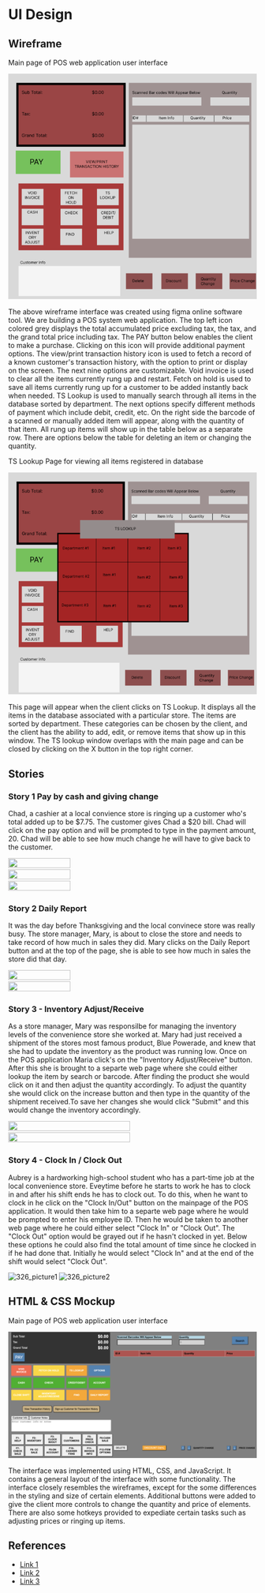 # UI Design

## Wireframe

Main page of POS web application user interface

![Wireframe 1](POS-Wireframe-1.png)

The above wireframe interface was created using figma online software tool. We are building a POS system web application. The top left icon colored grey displays the total accumulated price excluding tax, the tax, and the grand total price including tax. The PAY button below enables the client to make a purchase. Clicking on this icon will provide additional payment options. The view/print transaction history icon is used to fetch a record of a known customer's transaction history, with the option to print or display on the screen. The next nine options are customizable. Void invoice is used to clear all the items currently rung up and restart. Fetch on hold is used to save all items currently rung up for a customer to be added instantly back when needed. TS Lookup is used to manually search through all items in the database sorted by department. The next options specify different methods of payment which include debit, credit, etc. On the right side the barcode of a scanned or manually added item will appear, along with the quantity of that item. All rung up items will show up in the table below as a separate row. There are options below the table for deleting an item or changing the quantity.

TS Lookup Page for viewing all items registered in database

![Wireframe 2](POS-Wireframe-2.png)

This page will appear when the client clicks on TS Lookup. It displays all the items in the database associated with a particular store. The items are sorted by department. These categories can be chosen by the client, and the client has the ability to add, edit, or remove items that show up in this window. The TS lookup window overlaps with the main page and can be closed by clicking on the X button in the top right corner.

## Stories

### Story 1 Pay by cash and giving change

Chad, a cashier at a local convience store is ringing up a customer who's total added up to be $7.75. The customer gives Chad a $20 bill. Chad will click on the pay option and will be prompted to type in the payment amount, 20. Chad will be able to see how much change he will have to give back to the customer. 

<img src="https://user-images.githubusercontent.com/51177922/229382219-f59b7797-7f66-4e31-8faa-5171fec528fe.png" width="50%" height="50%">
<img src="https://user-images.githubusercontent.com/51177922/229382232-b54280cc-0910-4216-b32c-e3f771308379.png" width="50%" height="50%">
<img src="https://user-images.githubusercontent.com/51177922/229382223-0ef033a4-1692-4874-b80f-fa5002878c7e.png" width="50%" height="50%">

### Story 2 Daily Report

It was the day before Thanksgiving and the local convinece store was really busy. The store manager, Mary, is about to close the store and needs to take record of how much in sales they did. Mary clicks on the Daily Report button and at the top of the page, she is able to see how much in sales the store did that day.  

<img src="https://user-images.githubusercontent.com/51177922/229385979-0385c99e-2e6e-4a24-ba88-28741401c256.png" width="50%" height="50%">
<img src="https://user-images.githubusercontent.com/51177922/229385890-db33d4af-b9f8-4fe6-8904-cf273161d683.png" width="50%" height="50%">

### Story 3 - Inventory Adjust/Receive

As a store manager, Mary was responsilbe for managing the inventory levels of the convenience store she worked at. Mary had just received a shipment of the stores most famous product, Blue Powerade, and knew that she had to update the inventory as the product was running low. Once on the POS application Maria click's on the "Inventory Adjust/Receive" button. After this she is brought to a separte web page where she could either lookup the item by search or barcode. After finding the product she would click on it and then adjust the quantity accordingly. To adjust the quantity she would click on the increase button and then type in the quantity of the shipment received.To save her changes she would click "Submit" and this would change the inventory accordingly.


<img src="https://user-images.githubusercontent.com/103275401/229384388-eba5b213-f5c5-4cc1-b83f-7b391165a19b.jpg" width="70%" height="70%">
<img src="https://user-images.githubusercontent.com/103275401/229384392-a191620a-e6b4-4e7b-9912-cea3cc20bbc2.jpg" width="70%" height="70%">

### Story 4 - Clock In / Clock Out

Aubrey is a hardworking high-school student who has a part-time job at the local convenience store. Eveytime before he starts to work he has to clock in and after his shift ends he has to clock out. To do this, when he want to clock in he click on the "Clock In/Out" button on the mainpage of the POS application. It would then take him to a separte web page where he would be prompted to enter his employee ID. Then he would be taken to another web page where he could either select "Clock In" or "Clock Out". The "Clock Out" option would be grayed out if he hasn't clocked in yet. Below these options he could also find the total amount of time since he clocked in if he had done that. Initially he would select "Clock In" and at the end of the shift would select "Clock Out".

![326_picture1](https://user-images.githubusercontent.com/103275401/229386667-5d8658f7-7a5f-441f-8ea7-2d6b40a28054.jpg)
![326_picture2](https://user-images.githubusercontent.com/103275401/229386670-f30744d5-07c0-40cd-a03f-fb6c3e9af8ee.jpg)

## HTML & CSS Mockup

Main page of POS web application user interface

![HTML & CSS Mockup 1](HTML&CSS-Mockup.png)

The interface was implemented using HTML, CSS, and JavaScript. It contains a general layout of the interface with some functionality. The interface closely resembles the wireframes, except for the some differences in the styling and size of certain elements. Additional buttons were added to give the client more controls to change the quantity and price of elements. There are also some hotkeys provided to expediate certain tasks such as adjusting prices or ringing up items.

## References

- [Link 1](https://example.com)
- [Link 2](https://example.com)
- [Link 3](https://example.com)
